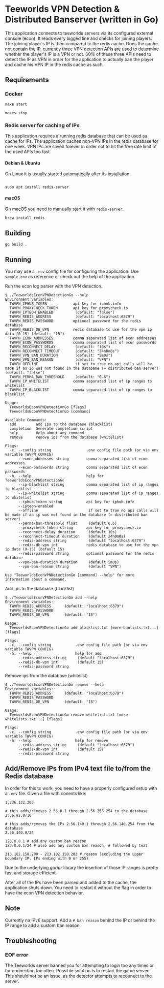 
# Teeworlds VPN Detection & Distributed Banserver (written in Go)

This application connects to teeworlds servers via its configured external console (econ).
It reads every logged line and checks for joining players.
The joining player's IP is then compared to the redis cache.
Does the cache not contain the IP, currently three VPN detection APIs are used to determine whether the player's IP is a VPN or not.
60% of these three APIs need to detect the IP as VPN in order for the application to actually ban the player and cache his VPN IP in the redis cache as such.

## Requirements

### Docker

```
make start

makes stop
```

### Redis server for caching of IPs

This application requires a running redis database that can be used as cache for IPs.
The application caches non-VPN IPs in the redis database for one week.
VPN IPs are saved forever in order not to hit the free rate limit of the used APIs too fast.

#### Debian & Ubuntu

On Linux it is usually started automatically after its installation.

```shell

sudo apt install redis-server
```

#### macOS

On macOS you need to manually start it with `redis-server`.

```shell
brew install redis
```

## Building

```shell
go build .
```

## Running

You may use a `.env` config file for configuring the application.
Use `sample.env` as reference or check out the help of the application.


Run the econ log parser with the VPN detection.
```shell
$ ./TeeworldsEconVPNDetectionGo --help
Environment variables:
  TWVPN_IPHUB_TOKEN            api key for iphub.info
  TWVPN_PROXYCHECK_TOKEN       api key for proxycheck.io
  TWVPN_IPTEOH_ENABLED          (default: "false")
  TWVPN_REDIS_ADDRESS           (default: "localhost:6379")
  TWVPN_REDIS_PASSWORD         optional password for the redis database
  TWVPN_REDIS_DB_VPN           redis database to use for the vpn ip data (0-15) (default: "15")
  TWVPN_ECON_ADDRESSES         comma separated list of econ addresses
  TWVPN_ECON_PASSWORDS         comma separated list of econ passwords
  TWVPN_RECONNECT_DELAY         (default: "10s")
  TWVPN_RECONNECT_TIMEOUT       (default: "24h0m0s")
  TWVPN_VPN_BAN_DURATION        (default: "5m0s")
  TWVPN_VPN_BAN_REASON          (default: "VPN")
  TWVPN_OFFLINE                 if set to true no api calls will be made if an ip was not found in the database (= distributed ban server) (default: "false")
  TWVPN_PERMA_BAN_THRESHOLD     (default: "0.6")
  TWVPN_IP_WHITELIST           comma separated list of ip ranges to whitelist
  TWVPN_IP_BLACKLIST           comma separated list of ip ranges to blacklist

Usage:
  TeeworldsEconVPNDetectionGo [flags]
  TeeworldsEconVPNDetectionGo [command]

Available Commands:
  add         add ips to the database (blacklist)
  completion  Generate completion script
  help        Help about any command
  remove      remove ips from the database (whitelist)

Flags:
  -c, --config string                .env config file path (or via env variable TWVPN_CONFIG)
      --econ-addresses string        comma separated list of econ addresses
      --econ-passwords string        comma separated list of econ passwords
  -h, --help                         help for TeeworldsEconVPNDetectionGo
      --ip-blacklist string          comma separated list of ip ranges to blacklist
      --ip-whitelist string          comma separated list of ip ranges to whitelist
      --iphub-token string           api key for iphub.info
      --ipteoh-enabled
      --offline                       if set to true no api calls will be made if an ip was not found in the database (= distributed ban server)
      --perma-ban-threshold float     (default 0.6)
      --proxycheck-token string      api key for proxycheck.io
      --reconnect-delay duration      (default 10s)
      --reconnect-timeout duration    (default 24h0m0s)
      --redis-address string          (default "localhost:6379")
      --redis-db-vpn int             redis database to use for the vpn ip data (0-15) (default 15)
      --redis-password string        optional password for the redis database
      --vpn-ban-duration duration     (default 5m0s)
      --vpn-ban-reason string         (default "VPN")

Use "TeeworldsEconVPNDetectionGo [command] --help" for more information about a command.
```

Add ips to the database (blacklist)
```shell
$ ./TeeworldsEconVPNDetectionGo add --help
Environment variables:
  TWVPN_REDIS_ADDRESS      (default: "localhost:6379")
  TWVPN_REDIS_PASSWORD
  TWVPN_REDIS_DB_VPN       (default: "15")

Usage:
  TeeworldsEconVPNDetectionGo add blacklist.txt [more-banlists.txt...] [flags]

Flags:
  -c, --config string           .env config file path (or via env variable TWVPN_CONFIG)
  -h, --help                    help for add
      --redis-address string     (default "localhost:6379")
      --redis-db-vpn int         (default 15)
      --redis-password string
```

Remove ips from the database (whitelist)
```shell
$ ./TeeworldsEconVPNDetectionGo remove --help
Environment variables:
  TWVPN_REDIS_ADDRESS      (default: "localhost:6379")
  TWVPN_REDIS_PASSWORD
  TWVPN_REDIS_DB_VPN       (default: "15")

Usage:
  TeeworldsEconVPNDetectionGo remove whitelist.txt [more-whitelists.txt...] [flags]

Flags:
  -c, --config string           .env config file path (or via env variable TWVPN_CONFIG)
  -h, --help                    help for remove
      --redis-address string     (default "localhost:6379")
      --redis-db-vpn int         (default 15)
      --redis-password string
```


## Add/Remove IPs from IPv4 text file to/from the Redis database

In order for this to work, you need to have a properly configured setup with a `.env` file.
Given a file with conents like:

```text
1.236.132.203

# this adds/removes 2.56.0.1 through 2.56.255.254 to the database
2.56.92.0/16

# this adds/removes the IPs 2.56.140.1 through 2.56.140.254 from the database
2.56.140.0/24

123.0.0.1 # add any custom ban reason
123.0.0.1/24 # also add any custom ban reason, # followed by text

213.182.158.200 - 213.182.158.203 # reason (excluding the upper boundary IP, IPs ending with 0 or 255)

```

Due to the underlying *goripr* library the insertion of those IP ranges is pretty fast and storage efficient.

After all of the IPs have been parsed and added to the cache, the application shuts down.
You need to restart it without the flag in order to have the econ VPN detection behavior.

## Note

Currently no IPv6 support.
Add a `# ban reason` behind the IP or behind the IP range to add a custom ban reason.

## Troubleshooting

### EOF error

The Teeworlds server banned you for attempting to login too any times or for connecting too often.
Possible solution is to restart the game server.
This should not be an issue, as the detector attempts to reconnect to the server.
